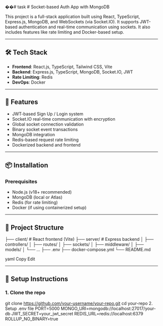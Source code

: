 ��#   t a s k 
 
 # Socket-based Auth App with MongoDB

This project is a full-stack application built using React, TypeScript, Express.js, MongoDB, and WebSockets (via Socket.IO). It supports JWT-based authentication and real-time communication using sockets. It also includes features like rate limiting and Docker-based setup.

---

## 🛠 Tech Stack

- **Frontend**: React.js, TypeScript, Tailwind CSS, Vite
- **Backend**: Express.js, TypeScript, MongoDB, Socket.IO, JWT
- **Rate Limiting**: Redis
- **DevOps**: Docker

---

## 🚀 Features

- JWT-based Sign Up / Login system
- Socket.IO real-time communication with encryption
- Global socket connection validation
- Binary socket event transactions
- MongoDB integration
- Redis-based request rate limiting
- Dockerized backend and frontend

---

## 📦 Installation

### Prerequisites

- Node.js (v18+ recommended)
- MongoDB (local or Atlas)
- Redis (for rate limiting)
- Docker (if using containerized setup)

---

## 📁 Project Structure

├── client/ # React frontend (Vite)
├── server/ # Express backend
│ ├── controllers/
│ ├── routes/
│ ├── sockets/
│ ├── middleware/
│ ├── models/
│ └── ...
├── .env
├── docker-compose.yml
└── README.md

yaml
Copy
Edit

---

## 🔧 Setup Instructions

### 1. Clone the repo

git clone https://github.com/your-username/your-repo.git
cd your-repo
2. Setup .env file
PORT=5000
MONGO_URI=mongodb://localhost:27017/your-db
JWT_SECRET=your_jwt_secret
REDIS_URL=redis://localhost:6379
ROLLUP_NO_BINARY=true
